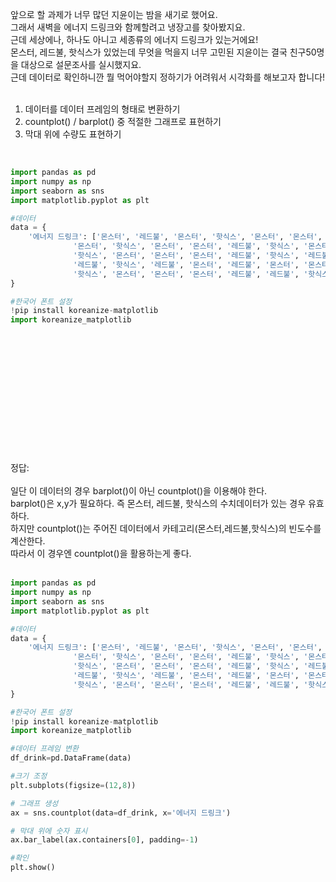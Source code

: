 앞으로 할 과제가 너무 많던 지윤이는 밤을 새기로 했어요.<br>
그래서 새벽을 에너지 드링크와 함께할려고 냉장고를 찾아봤지요.<br>
근데 세상에나, 하나도 아니고 세종류의 에너지 드링크가 있는거에요!<br>
몬스터, 레드불, 핫식스가 있었는데 무엇을 먹을지 너무 고민된 지윤이는 결국 친구50명을 대상으로 설문조사를 실시했지요.<br>
근데 데이터로 확인하니깐 뭘 먹어야할지 정하기가 어려워서 시각화를 해보고자 합니다!<br>
<br>
1. 데이터를 데이터 프레임의 형태로 변환하기
2. countplot() / barplot() 중 적절한 그래프로 표현하기
3. 막대 위에 수량도 표현하기
<br>

```python
import pandas as pd
import numpy as np
import seaborn as sns
import matplotlib.pyplot as plt

#데이터
data = {
    '에너지 드링크': ['몬스터', '레드불', '몬스터', '핫식스', '몬스터', '몬스터', '레드불', '레드불', '핫식스', '몬스터',
              '몬스터', '핫식스', '몬스터', '몬스터', '레드불', '핫식스', '몬스터', '레드불', '레드불', '몬스터',
              '핫식스', '몬스터', '몬스터', '몬스터', '레드불', '핫식스', '레드불', '몬스터', '레드불', '몬스터',
              '레드불', '핫식스', '레드불', '몬스터', '레드불', '몬스터', '몬스터', '핫식스', '몬스터', '핫식스',
              '핫식스', '몬스터', '몬스터', '몬스터', '레드불', '레드불', '핫식스', '레드불', '레드불', '핫식스']
}

#한국어 폰트 설정
!pip install koreanize-matplotlib 
import koreanize_matplotlib
```

<br>
<br>
<br>
<br>
<br>
<br>
<br>
<br>
<br>
<br>
<br>
<br>
정답:<br>
<br>
일단 이 데이터의 경우 barplot()이 아닌 countplot()을 이용해야 한다. <br>
barplot()은 x,y가 필요하다. 즉 몬스터, 레드불, 핫식스의 수치데이터가 있는 경우 유효하다.<br>
하지만 countplot()는 주어진 데이터에서 카테고리(몬스터,레드불,핫식스)의 빈도수를 계산한다.<br>
따라서 이 경우엔 countplot()을 활용하는게 좋다.<br>
<br>

```python
import pandas as pd
import numpy as np
import seaborn as sns
import matplotlib.pyplot as plt

#데이터
data = {
    '에너지 드링크': ['몬스터', '레드불', '몬스터', '핫식스', '몬스터', '몬스터', '레드불', '레드불', '핫식스', '몬스터',
              '몬스터', '핫식스', '몬스터', '몬스터', '레드불', '핫식스', '몬스터', '레드불', '레드불', '몬스터',
              '핫식스', '몬스터', '몬스터', '몬스터', '레드불', '핫식스', '레드불', '몬스터', '레드불', '몬스터',
              '레드불', '핫식스', '레드불', '몬스터', '레드불', '몬스터', '몬스터', '핫식스', '몬스터', '핫식스',
              '핫식스', '몬스터', '몬스터', '몬스터', '레드불', '레드불', '핫식스', '레드불', '레드불', '핫식스']
}

#한국어 폰트 설정
!pip install koreanize-matplotlib 
import koreanize_matplotlib

#데이터 프레임 변환
df_drink=pd.DataFrame(data)

#크기 조정
plt.subplots(figsize=(12,8))

# 그래프 생성
ax = sns.countplot(data=df_drink, x='에너지 드링크')

# 막대 위에 숫자 표시
ax.bar_label(ax.containers[0], padding=-1)

#확인
plt.show()
```
